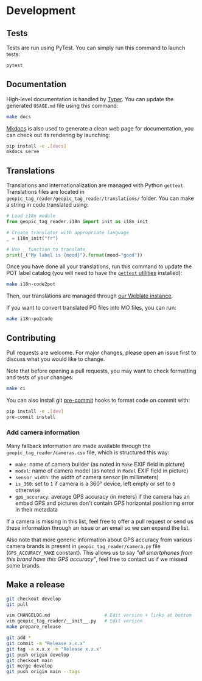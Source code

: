 # Development

## Tests

Tests are run using PyTest. You can simply run this command to launch tests:

```bash
pytest
```

## Documentation

High-level documentation is handled by [Typer](https://typer.tiangolo.com/). You can update the generated `USAGE.md` file using this command:

```bash
make docs
```

[Mkdocs](https://www.mkdocs.org/) is also used to generate a clean web page for documentation, you can check out its rendering by launching:

```bash
pip install -e .[docs]
mkdocs serve
```

## Translations

Translations and internationalization are managed with Python `gettext`. Translations files are located in `geopic_tag_reader/geopic_tag_reader/translations/` folder. You can make a string in code translated using:

```python
# Load i18n module
from geopic_tag_reader.i18n import init as i18n_init

# Create translator with appropriate language
_ = i18n_init("fr")

# Use _ function to translate
print(_("My label is {mood}").format(mood="good"))
```

Once you have done all your translations, run this command to update the POT label catalog (you will need to have the [`gettext` utilities](https://www.gnu.org/software/gettext/) installed):

```bash
make i18n-code2pot
```

Then, our translations are managed through [our Weblate instance](https://weblate.panoramax.xyz/).

If you want to convert translated PO files into MO files, you can run:

```bash
make i18n-po2code
```

## Contributing

Pull requests are welcome. For major changes, please open an issue first to discuss what you would like to change.

Note that before opening a pull requests, you may want to check formatting and tests of your changes:

```bash
make ci
```

You can also install git [pre-commit](https://pre-commit.com/) hooks to format code on commit with:

```bash
pip install -e .[dev]
pre-commit install
```

### Add camera information

Many fallback information are made available through the `geopic_tag_reader/cameras.csv` file, which is structured this way:

- `make`: name of camera builder (as noted in `Make` EXIF field in picture)
- `model`: name of camera model (as noted in `Model` EXIF field in picture)
- `sensor_width`: the width of camera sensor (in millimeters)
- `is_360`: set to `1` if camera is a 360° device, left empty or set to `0` otherwise
- `gps_accuracy`: average GPS accuracy (in meters) if the camera has an embed GPS and pictures don't contain GPS horizontal positioning error in their metadata

If a camera is missing in this list, feel free to offer a pull request or send us these information through an issue or an email so we can expand the list.

Also note that more generic information about GPS accuracy from various camera brands is present in `geopic_tag_reader/camera.py` file (`GPS_ACCURACY_MAKE` constant). This allows us to say _"all smartphones from this brand have this GPS accuracy"_, feel free to contact us if we missed some brands.

## Make a release

```bash
git checkout develop
git pull

vim CHANGELOG.md					# Edit version + links at bottom
vim geopic_tag_reader/__init__.py	# Edit version
make prepare_release

git add *
git commit -m "Release x.x.x"
git tag -a x.x.x -m "Release x.x.x"
git push origin develop
git checkout main
git merge develop
git push origin main --tags
```
